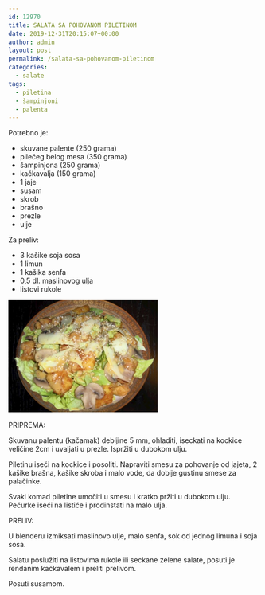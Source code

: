 ```yaml
---
id: 12970
title: SALATA SA POHOVANOM PILETINOM
date: 2019-12-31T20:15:07+00:00
author: admin
layout: post
permalink: /salata-sa-pohovanom-piletinom
categories:
  - salate  
tags:
  - piletina
  - šampinjoni
  - palenta
---
```

Potrebno je:

* skuvane palente (250 grama)
* pilećeg belog mesa (350 grama)
* šampinjona (250 grama)
* kačkavalja (150 grama)
* 1 jaje
* susam
* skrob
* brašno
* prezle
* ulje

Za preliv:

* 3 kašike soja sosa
* 1 limun
* 1 kašika senfa
* 0,5 dl. maslinovog ulja
* listovi rukole

<img class="alignnone size-medium wp-image-6224" src="/wp-content/uploads/2019/12/salata.jpg" alt="Salata" width="300" height="225">

PRIPREMA:

Skuvanu palentu (kačamak) debljine 5 mm, ohladiti, iseckati na kockice veličine 2cm i uvaljati u prezle. Ispržiti u dubokom ulju.

Piletinu iseći na kockice i posoliti. Napraviti smesu za
pohovanje od jajeta, 2 kašike brašna, kašike skroba i malo vode, da dobije gustinu smese za palačinke.

Svaki komad piletine umočiti u smesu i kratko pržiti u dubokom ulju.
Pečurke iseći na listiće i prodinstati na malo ulja.

PRELIV: 

U blenderu izmiksati maslinovo ulje, malo senfa, sok
od jednog limuna i soja sosa.

Salatu poslužiti na listovima rukole ili seckane zelene salate, posuti je rendanim kačkavalem i preliti prelivom.

Posuti susamom.
